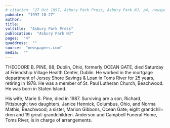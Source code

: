 ```yaml
---
# citation: "27 Oct 1997, Asbury Park Press, Asbury Park NJ, p4, newspapers.com."
pubdate:  "1997-10-27"
author: 
title: 
voltitle:  "Asbury Park Press"
publocation:  "Asbury Park NJ"
pages:  "4"
quaddress:  ""
source:  "newspapers.com"
media:  ""
---
```

THEODORE B. PINE, 88, Dublin, Ohio, formerly OCEAN GATE, died Saturday at Friendship Village Health Center, Dublin. He worked in the mortgage department of Jersey Shore Savings & Loan in Toms River for 25 years, retiring in 1978. He was a member of St. Paul Lutheran Church, Beachwood. He was born in Staten Island. 

His wife, Marie S. Pine, died in 1987. Surviving are a son, Richard, Pittsburgh; two daughters, Janice Hennick, Columbus, Ohio, and Norma Mathis, Beachwood; a sister, Marion Gibbons, Ocean Gate; eight grandchil+ dren and 19 great-grandchildren. Anderson and Campbell Funeral Home, Toms River, is in charge of arrangements.

